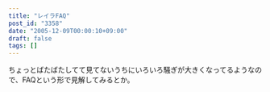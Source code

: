 ```yaml
---
title: "レイラFAQ"
post_id: "3358"
date: "2005-12-09T00:00:10+09:00"
draft: false
tags: []
---
```


ちょっとばたばたしてて見てないうちにいろいろ騒ぎが大きくなってるようなので、FAQという形で見解してみるとか。
